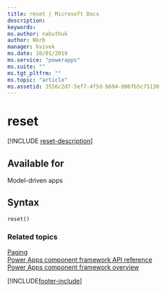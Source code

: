 ```yaml
---
title: reset | Microsoft Docs
description: 
keywords:
ms.author: nabuthuk
author: Nkrb
manager: kvivek
ms.date: 10/01/2019
ms.service: "powerapps"
ms.suite: ""
ms.tgt_pltfrm: ""
ms.topic: "article"
ms.assetid: 3556c2d7-5ef7-4f5d-b694-006fb5c75130
---
```


# reset

[!INCLUDE [reset-description](includes/reset-description.md)]

## Available for 

Model-driven apps

## Syntax

`reset()`


### Related topics

[Paging](../paging.md)<br/>
[Power Apps component framework API reference](../../reference/index.md)<br/>
[Power Apps component framework overview](../../overview.md)

[!INCLUDE[footer-include](../../../../includes/footer-banner.md)]